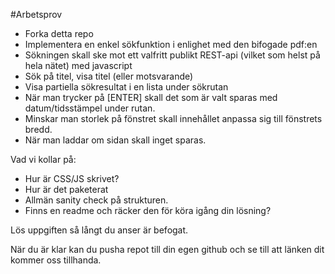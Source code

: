 #Arbetsprov

* Forka detta repo
* Implementera en enkel sökfunktion i enlighet med den bifogade pdf:en 
* Sökningen skall ske mot ett valfritt publikt REST-api (vilket som helst på hela nätet) med javascript
* Sök på titel, visa titel (eller motsvarande)
* Visa partiella sökresultat i en lista under sökrutan
* När man trycker på [ENTER] skall det som är valt sparas med datum/tidsstämpel under rutan.
* Minskar man storlek på fönstret skall innehållet anpassa sig till fönstrets bredd.
* När man laddar om sidan skall inget sparas.

Vad vi kollar på:

* Hur är CSS/JS skrivet?
* Hur är det paketerat
* Allmän sanity check på strukturen.
* Finns en readme och räcker den för köra igång din lösning?

Lös uppgiften så långt du anser är befogat.

När du är klar kan du pusha repot till din egen github och se till att länken dit kommer oss tillhanda.
